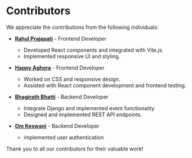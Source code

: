 # Contributors

We appreciate the contributions from the following individuals:

- **[Rahul Prajapati](https://github.com/rahulvp105)** - Frontend Developer
  - Developed React components and integrated with Vite.js.
  - Implemented responsive UI and styling.

- **[Happy Aghera](https://github.com/Happy-patel123)** - Frontend Developer
  - Worked on CSS and responsive design.
  - Assisted with React component development and frontend testing.

- **[Bhagirath Bhatti](https://github.com/bhagirath1312)** - Backend Developer
  - Integrate Django and implemented event functionality
  - Designed and implemented REST API endpoints.
    
- **[Om Keswani](https://github.com/omKeswani27)** - Backend Developer
  - implemented user authentication 

Thank you to all our contributors for their valuable work!
